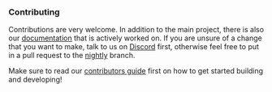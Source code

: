 ### Contributing
Contributions are very welcome. In addition to the main project, there is also our
[documentation](https://www.ftl-launcher.com/docs/intro_getting-started) that is actively
worked on. If you are unsure of a change that you want to make, talk to us on
[Discord](https://discord.gg/xujqFZsEac) first, otherwise feel free to put
in a pull request to the [nightly](https://github.com/avvo-na/ftl-launcher/tree/nightly) branch.

Make sure to read our [contributors guide](https://www.ftl-launcher.com/docs/intro_contributing) first on how to
get started building and developing!

